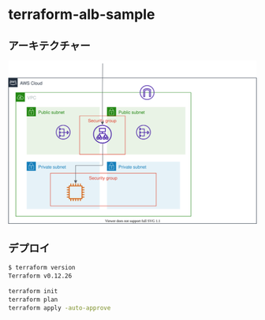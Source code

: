 # terraform-alb-sample

## アーキテクチャー

![image](architecture.drawio.svg)
## デプロイ

```sh
$ terraform version
Terraform v0.12.26
```

```sh
terraform init
terraform plan
terraform apply -auto-approve
```

